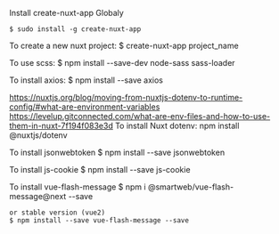 Install create-nuxt-app Globaly

    $ sudo install -g create-nuxt-app

To create a new nuxt project: 
    $ create-nuxt-app project_name

To use scss:
    $ npm install --save-dev node-sass sass-loader

To install axios: 
    $ npm install --save axios

https://nuxtjs.org/blog/moving-from-nuxtjs-dotenv-to-runtime-config/#what-are-environment-variables
https://levelup.gitconnected.com/what-are-env-files-and-how-to-use-them-in-nuxt-7f194f083e3d
To install Nuxt dotenv:
    npm install @nuxtjs/dotenv

To install jsonwebtoken
    $ npm install --save jsonwebtoken


To install js-cookie
    $ npm install --save js-cookie

To install vue-flash-message 
    $ npm i @smartweb/vue-flash-message@next --save

    or stable version (vue2)
    $ npm install --save vue-flash-message --save